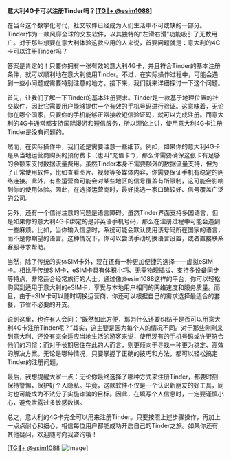 **意大利4G卡可以注册Tinder吗？[[TG💪+ @esim1088](https://t.me/s/esim1088)]**

在当今这个数字化时代，社交软件已经成为人们生活中不可或缺的一部分。Tinder作为一款风靡全球的交友软件，以其独特的“左滑右滑”功能吸引了无数用户。对于那些想要在意大利体验这款应用的人来说，首要问题就是：意大利的4G卡可以注册Tinder吗？

答案是肯定的！只要你拥有一张有效的意大利4G卡，并且符合Tinder的基本注册条件，就可以顺利地在意大利使用Tinder。不过，在实际操作过程中，可能会遇到一些小问题或需要特别注意的地方。接下来，我们就来详细探讨一下这个问题。

首先，让我们了解一下Tinder的基本注册要求。Tinder是一款基于地理位置的社交软件，因此它需要用户能够提供一个有效的手机号码进行验证。这意味着，无论你在哪个国家，只要你的手机能够正常接收短信验证码，就可以完成注册。而意大利的4G卡通常都支持国际漫游和短信服务，所以理论上讲，使用意大利4G卡注册Tinder是没有问题的。

然而，在实际操作中，我们还是需要注意一些细节。例如，如果你的意大利4G卡是从当地运营商购买的预付费卡（也叫“充值卡”），那么你需要确保这张卡有足够的余额来支付数据流量费用。虽然Tinder本身不需要额外的数据流量支持，但为了正常使用软件，比如查看图片、视频等多媒体内容，你需要保证手机有稳定的网络连接。此外，有些运营商可能会对某些地区的信号覆盖有所限制，这可能会影响到你的使用体验。因此，在选择运营商时，最好挑选一家口碑较好、信号覆盖广泛的公司。

另外，还有一个值得注意的问题是语言障碍。虽然Tinder界面支持多国语言，但是如果你的意大利4G卡绑定的是非英语手机号码，那么在注册过程中可能会遇到一些麻烦。比如，当你输入信息时，系统可能会默认使用该号码所在国家的语言，而不是你期望的语言。这种情况下，你可以尝试手动切换语言设置，或者直接联系客服寻求帮助。

当然，除了传统的实体SIM卡外，现在还有一种更加便捷的选择——虚拟eSIM卡。相比于传统SIM卡，eSIM卡具有体积小巧、无需物理插拔、支持多设备同步等特点，非常适合经常旅行的人士。通过像@esim1088这样的平台，你可以轻松购买到适用于意大利的eSIM卡，享受与本地用户相同的网络速度和服务质量。而且，由于eSIM卡可以随时切换运营商，你还可以根据自己的需求选择最适合的套餐，节省不必要的开支。

说到这里，也许有人会问：“既然如此方便，那为什么还要纠结于是否可以用意大利4G卡注册Tinder呢？”其实，这主要是因为每个人的情况不同。对于那些刚刚来到意大利、还没有完全适应当地生活的游客来说，使用现有的手机号码或许更符合他们的习惯；而对于长期居住在此的人而言，则更倾向于寻找一种更为稳定、高效的解决方案。无论是哪种情况，只要掌握了正确的技巧和方法，都可以轻松搞定Tinder的注册问题。

最后，我想提醒大家一点：无论你最终选择了哪种方式来注册Tinder，都要时刻保持警惕，保护好个人隐私。毕竟，这款软件不仅是一个认识新朋友的好工具，同时也可能成为不法分子实施诈骗的目标。因此，在填写个人信息时，一定要谨慎小心，避免泄露过多敏感数据。

总之，意大利的4G卡完全可以用来注册Tinder。只要按照上述步骤操作，再加上一点点耐心和细心，相信每位用户都能成功开启自己的Tinder之旅。如果你还有其他疑问，欢迎随时向我咨询哦！

[[TG💪+ @esim1088](https://t.me/s/esim1088) ![Image](https://i.postimg.cc/4NQfJmqS/Snipaste-2025-05-13-00-14-12.png)]